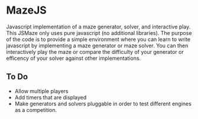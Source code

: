 MazeJS
======

Javascript implementation of a maze generator, solver, and interactive play. This JSMaze only uses pure javascript (no additional libraries). The purpose of the code is to provide a simple environment where you can learn to write javascript by implementing a maze generator or maze solver. You can then interactively play the maze or compare the difficulty of your generator or efficency of your solver against other implementations.

## To Do
* Allow multiple players
* Add timers that are displayed
* Make generators and solvers pluggable in order to test different engines as a competition. 
